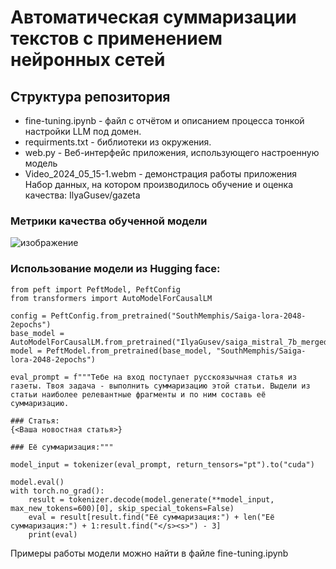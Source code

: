 # Автоматическая суммаризации текстов с применением нейронных сетей
## Структура репозитория
* fine-tuning.ipynb - файл с  отчётом и описанием процесса тонкой настройки LLM под домен.
* requirments.txt - библиотеки из окружения.
* web.py - Веб-интерфейс приложения, использующего настроенную модель 
* Video_2024_05_15-1.webm - демонстрация работы приложения</br>
Набор данных, на котором производилось обучение и оценка качества: IlyaGusev/gazeta

### Метрики качества обученной модели
![изображение](https://github.com/SouthMemphis/project/assets/92672290/58b5f068-8deb-4f2b-b9d8-2d3b6a8e1fc1)
### Использование модели из Hugging face:
```
from peft import PeftModel, PeftConfig
from transformers import AutoModelForCausalLM

config = PeftConfig.from_pretrained("SouthMemphis/Saiga-lora-2048-2epochs")
base_model = AutoModelForCausalLM.from_pretrained("IlyaGusev/saiga_mistral_7b_merged")
model = PeftModel.from_pretrained(base_model, "SouthMemphis/Saiga-lora-2048-2epochs")

eval_prompt = f"""Тебе на вход поступает русскоязычная статья из газеты. Твоя задача - выполнить суммаризацию этой статьи. Выдели из статьи наиболее релевантные фрагменты и по ним составь её суммаризацию.

### Статья:
{<Ваша новостная статья>}

### Её суммаризация:"""

model_input = tokenizer(eval_prompt, return_tensors="pt").to("cuda")

model.eval()
with torch.no_grad():
    result = tokenizer.decode(model.generate(**model_input, max_new_tokens=600)[0], skip_special_tokens=False)
    eval = result[result.find("Её суммаризация:") + len("Её суммаризация:") + 1:result.find("</s><s>") - 3]
    print(eval)
```
Примеры работы модели можно найти в файле fine-tuning.ipynb

